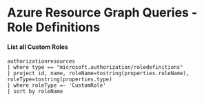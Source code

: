 # Azure Resource Graph Queries - Role Definitions

#### List all Custom Roles

```OQL
authorizationresources
| where type == "microsoft.authorization/roledefinitions"
| project id, name, roleName=tostring(properties.roleName), roleType=tostring(properties.type)
| where roleType =~ 'CustomRole'
| sort by roleName
```
